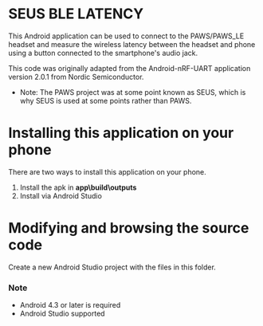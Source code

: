 # SEUS BLE LATENCY

This Android application can be used to connect to the PAWS/PAWS_LE headset and measure the wireless latency between the headset and phone using a button connected to the smartphone's audio jack.

This code was originally adapted from the Android-nRF-UART application version 2.0.1 from Nordic Semiconductor.

* Note: The PAWS project was at some point known as SEUS, which is why SEUS is used at some points rather than PAWS.

# Installing this application on your phone

There are two ways to install this application on your phone.

1. Install the apk in **app\build\outputs**
2. Install via Android Studio

# Modifying and browsing the source code

Create a new Android Studio project with the files in this folder.

### Note
- Android 4.3 or later is required
- Android Studio supported